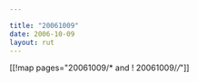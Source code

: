 ```yaml
---

title: "20061009"
date: 2006-10-09
layout: rut
---
```


[[!map pages="20061009/* and ! 20061009/*/*"]]
